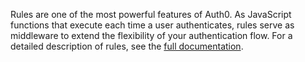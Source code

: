 Rules are one of the most powerful features of Auth0. As JavaScript functions that execute each time a user authenticates, rules serve as middleware to extend the flexibility of your authentication flow. For a detailed description of rules, see the [full documentation](/rules).